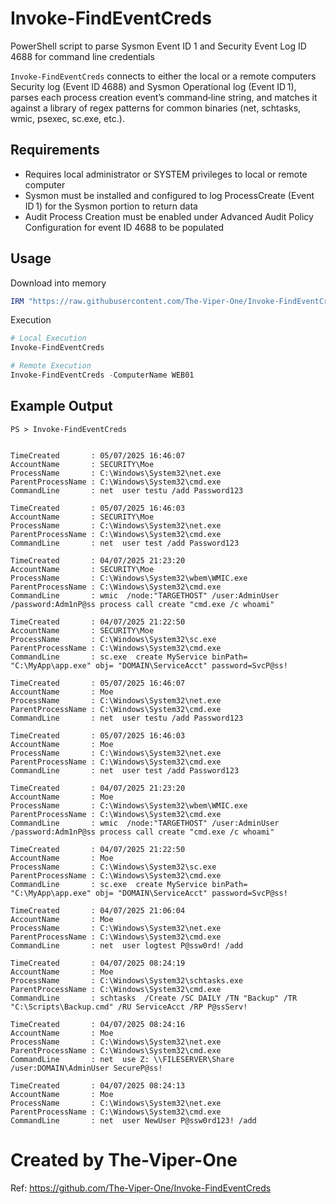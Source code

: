 # Invoke-FindEventCreds
PowerShell script to parse Sysmon Event ID 1 and Security Event Log ID 4688 for command line credentials

`Invoke-FindEventCreds` connects to either the local or a remote computers Security log (Event ID 4688) and Sysmon Operational log (Event ID 1), parses each process creation event’s command‑line string, and matches it against a library of regex patterns for common binaries (net, schtasks, wmic, psexec, sc.exe, etc.). 

## Requirements

- Requires local administrator or SYSTEM privileges to local or remote computer
- Sysmon must be installed and configured to log ProcessCreate (Event ID 1) for the Sysmon portion to return data
- Audit Process Creation must be enabled under Advanced Audit Policy Configuration for event ID 4688 to be populated

## Usage

Download into memory
```powershell
IRM "https://raw.githubusercontent.com/The-Viper-One/Invoke-FindEventCreds/refs/heads/main/Invoke-FindEventCreds.ps1" | IEX
```

Execution
```powershell
# Local Execution
Invoke-FindEventCreds

# Remote Execution
Invoke-FindEventCreds -ComputerName WEB01
```
## Example Output
```
PS > Invoke-FindEventCreds


TimeCreated       : 05/07/2025 16:46:07
AccountName       : SECURITY\Moe
ProcessName       : C:\Windows\System32\net.exe
ParentProcessName : C:\Windows\System32\cmd.exe
CommandLine       : net  user testu /add Password123

TimeCreated       : 05/07/2025 16:46:03
AccountName       : SECURITY\Moe
ProcessName       : C:\Windows\System32\net.exe
ParentProcessName : C:\Windows\System32\cmd.exe
CommandLine       : net  user test /add Password123

TimeCreated       : 04/07/2025 21:23:20
AccountName       : SECURITY\Moe
ProcessName       : C:\Windows\System32\wbem\WMIC.exe
ParentProcessName : C:\Windows\System32\cmd.exe
CommandLine       : wmic  /node:"TARGETHOST" /user:AdminUser /password:Adm1nP@ss process call create "cmd.exe /c whoami"

TimeCreated       : 04/07/2025 21:22:50
AccountName       : SECURITY\Moe
ProcessName       : C:\Windows\System32\sc.exe
ParentProcessName : C:\Windows\System32\cmd.exe
CommandLine       : sc.exe  create MyService binPath= "C:\MyApp\app.exe" obj= "DOMAIN\ServiceAcct" password=SvcP@ss!

TimeCreated       : 05/07/2025 16:46:07
AccountName       : Moe
ProcessName       : C:\Windows\System32\net.exe
ParentProcessName : C:\Windows\System32\cmd.exe
CommandLine       : net  user testu /add Password123

TimeCreated       : 05/07/2025 16:46:03
AccountName       : Moe
ProcessName       : C:\Windows\System32\net.exe
ParentProcessName : C:\Windows\System32\cmd.exe
CommandLine       : net  user test /add Password123

TimeCreated       : 04/07/2025 21:23:20
AccountName       : Moe
ProcessName       : C:\Windows\System32\wbem\WMIC.exe
ParentProcessName : C:\Windows\System32\cmd.exe
CommandLine       : wmic  /node:"TARGETHOST" /user:AdminUser /password:Adm1nP@ss process call create "cmd.exe /c whoami"

TimeCreated       : 04/07/2025 21:22:50
AccountName       : Moe
ProcessName       : C:\Windows\System32\sc.exe
ParentProcessName : C:\Windows\System32\cmd.exe
CommandLine       : sc.exe  create MyService binPath= "C:\MyApp\app.exe" obj= "DOMAIN\ServiceAcct" password=SvcP@ss!

TimeCreated       : 04/07/2025 21:06:04
AccountName       : Moe
ProcessName       : C:\Windows\System32\net.exe
ParentProcessName : C:\Windows\System32\cmd.exe
CommandLine       : net  user logtest P@ssw0rd! /add

TimeCreated       : 04/07/2025 08:24:19
AccountName       : Moe
ProcessName       : C:\Windows\System32\schtasks.exe
ParentProcessName : C:\Windows\System32\cmd.exe
CommandLine       : schtasks  /Create /SC DAILY /TN "Backup" /TR "C:\Scripts\Backup.cmd" /RU ServiceAcct /RP P@ssServ!

TimeCreated       : 04/07/2025 08:24:16
AccountName       : Moe
ProcessName       : C:\Windows\System32\net.exe
ParentProcessName : C:\Windows\System32\cmd.exe
CommandLine       : net  use Z: \\FILESERVER\Share /user:DOMAIN\AdminUser SecureP@ss!

TimeCreated       : 04/07/2025 08:24:13
AccountName       : Moe
ProcessName       : C:\Windows\System32\net.exe
ParentProcessName : C:\Windows\System32\cmd.exe
CommandLine       : net  user NewUser P@ssw0rd123! /add
```

# Created by The-Viper-One 
Ref: https://github.com/The-Viper-One/Invoke-FindEventCreds
